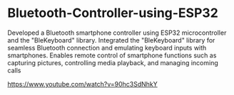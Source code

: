 # Bluetooth-Controller-using-ESP32

Developed a Bluetooth smartphone controller using ESP32 microcontroller and the "BleKeyboard" library.
Integrated the "BleKeyboard" library for seamless Bluetooth connection and emulating keyboard inputs with smartphones.
Enables remote control of smartphone functions such as capturing pictures, controlling media playback, and managing incoming calls

https://www.youtube.com/watch?v=90hc3SdNhkY
